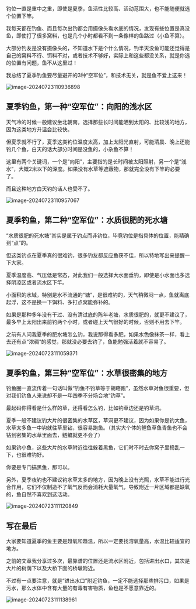 钓位一直是重中之重，即使是夏季，鱼活性比较高、活动范围大，也不能随便就选个位置下竿。

我每天都在钓鱼、而且每次出钓都会用摄像头看水底的情况，发现有些位置是真没鱼，即使打了很多窝料，也是几个小时都看不到一条像样的鱼路过（小鱼不算）。

大部分钓友是没有摄像头的，不知道水下是个什么情况，钓半天没鱼可能还觉得是自己的窝料不行、饵料不对，或者技术不够好，实际上和这些都没关系，就是你选的位置有问题，鱼不从这里过！

我总结了夏季钓鱼要尽量避开的3种“空军位”，和技术无关，就是鱼不爱上这来！

![image-20240723110936898](https://image.xiaoxiaofeng.site/blog/2024/07/23/xxf-20240723111023.png?xxfjava)

## 夏季钓鱼，第一种“空军位”：向阳的浅水区

天气冷的时候一般建议坐北朝南，选择那些长时间能晒到太阳的、比较浅的地方，因为这类地方升温会比较快。

但夏季就不行了，夏季这类钓位温度太高，加上太阳光直射，可能清晨、晚上还能钓几个鱼，白天的话大部分时间是没鱼的，小杂鱼不算！

这里有两个关键词，一个是“向阳”，主要指的是长时间被太阳照射，另一个是“浅水”，大概2米以下的深度。如果没有水草等遮蔽物，那就完全没有下竿的必要了。

而且这种地方白天钓的话人也受不了。

![image-20240723110957067](https://image.xiaoxiaofeng.site/blog/2024/07/23/xxf-20240723111024.png?xxfjava)

## 夏季钓鱼，第二种“空军位”：水质很肥的死水塘

“水质很肥的死水塘”其实是属于钓点而非钓位，毕竟钓位是指具体的位置，能精确到“点”的。

但这类钓点在夏季真的很难钓，很多钓友都反应鱼获不佳，所以特地写出来提醒一下大家。

夏季温度高、气压低是常态，对此我们一般选择大水面垂钓，即使是小水面也多选择阴凉区或者流水区下竿。

小面积的水域，特别是水不流通的“塘”，是很难钓的，天气稍微闷一点，鱼就离底起浮，这不是换一下饵料、多打点窝能弥补的。

如果是那种多年没有干过、没有清过底的陈年老塘，水质很肥的，就更不建议了，最多早上太阳出来前钓两个小时，或者碰上天气很好的时候，否则不用去下竿。

之前有人问我夏季的肥水塘怎么钓，我说那得看多肥，如果水色像抹茶一样，看上去还有点“浓稠”的感觉，那就没必要去钓了，鱼能勉强活着就不容易了。

![image-20240723111059371](https://image.xiaoxiaofeng.site/blog/2024/07/23/xxf-20240723111059.png?xxfjava)

## 夏季钓鱼，第三种“空军位”：水草很密集的地方

钓鱼圈一直流传着一句话叫做“钓鱼不钓草等于胡瞎跑”，虽然水草对鱼很重要，但对我们钓鱼人来说却不是一年四季不分场合地“钓草”。

最起码你得看是什么样的草，还得看怎么钓，比如钓草边还是钓草洞。

夏季一般不建议钓大片的很密集的水草区，草洞更不建议，因为如果你是钓大鱼，水草太多鱼一中钩就往草里钻，很容易跑鱼。（其实大个体的鲤鱼草鱼青鱼也不会钻到密集的水草里面去，鲢鳙就更不会了）

如果钓小鱼，这些大片的水草附近往往躲着黑鱼，它们时不时去你窝子里捣乱一下，也很难钓好。

你要是专门搞黑鱼，那可以。

另外，夏季夜钓也不建议钓水草太多的地方，因为晚上没有光照，水草不能进行光合作用，它们不仅制造不了氧气反而会消耗大量氧气，导致附近一片区域都是缺氧的，鱼自然不喜欢到这活动。

![image-20240723111120849](https://image.xiaoxiaofeng.site/blog/2024/07/23/xxf-20240723111120.png?xxfjava)

## 写在最后

大家要知道夏季的鱼主要是趋氧和趋温，所以一定要找溶氧量高，水温比较适宜的地方。

之前的文章我分享过多次，最靠谱的位置还是流水区附近，包括进出水口，其次是大片的树荫下以及大桥下面的桥墩附近。

不过有一点要注意，就是“进出水口”附近钓鱼，一定不能选择那些排污口，如果是污水，那么水体中含有大量的有毒有害物质，鱼也是不愿意靠近的。

![image-20240723111138961](https://image.xiaoxiaofeng.site/blog/2024/07/23/xxf-20240723111139.png?xxfjava)